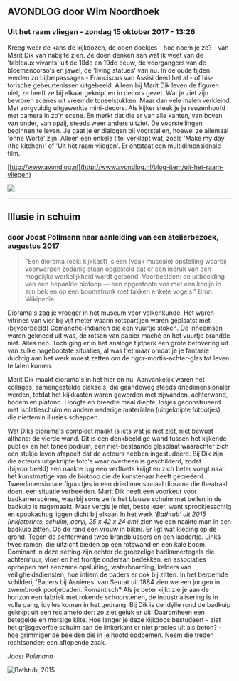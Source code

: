 

## AVONDLOG door Wim Noordhoek

### Uit het raam vliegen - zondag 15 oktober 2017 - 13:26

Kreeg weer de kans de kijkdozen, de open doekjes - hoe noem je ze? - van Marit Dik van nabij te zien. Ze doen denken aan wat ik weet van de 'tableaux vivants' uit de 18de en 19de eeuw, de voorgangers van de bloemencorso's en jawel, de 'living statues' van nu.
 In de oude tijden werden zo bijbelpassages - Franciscus van Assisi deed het al - of his­torische gebeurtenissen uitgebeeld.
 Alleen bij Marit Dik leven de figuren niet, ze heeft ze bij elkaar geknipt en in decors gezet. Wat je ziet zijn bevroren scenes uit vreemde toneelstukken. Maar dan vele malen verkleind. Met zorgvuldig uitgewerkte mini-decors.
 Als kijker steek je je reuzenhoofd met camera in zo'n scene. En merkt dat die er van alle kanten, van boven van onder, van opzij, steeds weer anders uitziet. De voorstellingen beginnen te leven. Je gaat je er dialogen bij voorstellen, hoewel ze allemaal 'ohne Worte' zijn. Alleen een enkele titel verklapt wat, zoals 'Make my day (the kitchen)' of 'Uit het raam vliegen'. Er ontstaat een multidimensionale film.
 
[http://www.avondlog.nl](http://www.avondlog.nl/blog-item/uit-het-raam-vliegen)

![](https://farm5.staticflickr.com/4426/36548438701_6c6ac66501_n.jpg)

---

## Illusie in schuim

### door Joost Pollmann naar aanleiding van een atelierbezoek, augustus 2017

>"Een diorama (ook: kijkkast) is een (vaak museale) opstelling waarbij voorwerpen zodanig staan opgesteld dat er een indruk van een mogelijke werkelijkheid wordt getoond. Voorbeelden: de uitbeelding van een bepaalde biotoop — een opgestopte vos met een konijn in zijn bek en op een boomstronk met takken enkele vogels." Bron: Wikipedia.


Diorama's zag je vroeger in het museum voor volkenkunde. Het waren vitrines van vier bij vijf meter waarin rotspartijen waren geplaatst met (bijvoorbeeld) Comanche-indianen die een vuurtje stoken. De inheemsen waren gekneed uit was, de rotsen van papier maché en het vuurtje brandde niet. Alles nep. Toch ging er in het analoge tijdperk een grote betovering uit van zulke nagebootste situaties, al was het maar omdat je je fantasie duchtig aan het werk moest zetten om de rigor-mortis-achter-glas tot leven te laten komen. 

Marit Dik maakt diorama's in het hier en nu. Aanvankelijk waren het collages, samengestelde plaksels, die gaandeweg steeds driedimensionaler werden, totdat het kijkkasten waren geworden met zijwanden, achterwand, bodem en plafond. Hoogte en breedte maal diepte, losjes geconstrueerd met isolatieschuim en andere nederige materialen (uitgeknipte fotootjes), die niettemin illusies scheppen.   

Wat Diks diorama's compleet maakt is iets wat je niet ziet, niet bewust althans: de vierde wand. Dit is een denkbeeldige wand tussen het kijkende publiek en het toneelpodium, een niet-bestaande glasplaat waarachter zich een stukje leven afspeelt dat de acteurs hebben ingestudeerd. Bij Dik zijn die acteurs uitgeknipte foto's waar overheen is geschilderd, zodat (bijvoorbeeld) een naakte rug een verftoets krijgt en zich beter voegt naar het kunstmatige van de biotoop die de kunstenaar heeft gecreëerd. Tweedimensionale figuurtjes in een driedimensionaal diorama die theatraal doen, een situatie verbeelden. Marit Dik heeft een voorkeur voor badkamerscènes, waarbij soms zelfs het blauwe schuim met bellen in de badkuip is nagemaakt. Maar vergis je niet, beste lezer, want sprookjesachtig en spookachtig liggen dicht bij elkaar. In het werk *'Bathtub' uit 2015 (inkjetprints, schuim, acryl, 25 x 42 x 24 cm)* zien we een naakte man in een badkuip zitten. Op de rand een vrouw in bikini. Er ligt wat kleding op de grond. Tegen de achterwand twee brandblussers en een laddertje. Links twee ramen, die uitzicht bieden op een rotswand en een kale boom. Dominant in deze setting zijn echter de groezelige badkamertegels die achtermuur, vloer en het frontje onderaan bedekken, en associaties oproepen met eenzame opsluiting, waterboarding, kelders van veiligheidsdiensten, hoe intiem de baders er ook bij zitten. In het beroemde schilderij 'Baders bij Asnières' van Seurat uit 1884 zien we een jongen in zwembroek pootjebaden. Romantisch? Als je beter kijkt zie je aan de horizon een fabriek met rokende schoorstenen, de industrialisering is in volle gang, idylles komen in het gedrang. Bij Dik is de idylle rond de badkuip geknipt uit een reclamefolder: zo ziet geluk er uit! Daaromheen een betegelde en morsige kilte. Hoe langer je deze kijkdoos bestudeert - ziet het grijsgeverfde schuim aan de linkerkant er niet precies uit als beton? - hoe grimmiger de beelden die in je hoofd opdoemen. Neem die treden rechtsonder: een aflopende zaak.

*Joost Pollmann*

![Bathtub, 2015](https://farm8.staticflickr.com/7427/27542796664_536c833e20_b.jpg)

